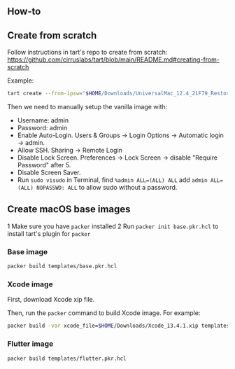 How-to
---

## Create from scratch

Follow instructions in tart's repo to create from scratch: https://github.com/cirruslabs/tart/blob/main/README.md#creating-from-scratch

Example:

```bash
tart create --from-ipsw="$HOME/Downloads/UniversalMac_12.4_21F79_Restore.ipsw" --disk-size=64 macos
```

Then we need to manually setup the vanilla image with:

* Username: admin
* Password: admin
* Enable Auto-Login. Users & Groups -> Login Options -> Automatic login -> admin.
* Allow SSH. Sharing -> Remote Login
* Disable Lock Screen. Preferences -> Lock Screen -> disable "Require Password" after 5.
* Disable Screen Saver.
* Run `sudo visudo` in Terminal, find `%admin ALL=(ALL) ALL` add `admin ALL=(ALL) NOPASSWD: ALL` to allow sudo without a password.

## Create macOS base images

1 Make sure you have `packer` installed
2 Run `packer init base.pkr.hcl` to install tart's plugin for `packer`

### Base image

```bash
packer build templates/base.pkr.hcl
```

### Xcode image

First, download Xcode xip file.

Then, run the `packer` command to build Xcode image. For example:

```bash
packer build -var xcode_file=$HOME/Downloads/Xcode_13.4.1.xip templates/xcode.pkr.hcl
```

### Flutter image

```bash
packer build templates/flutter.pkr.hcl
```